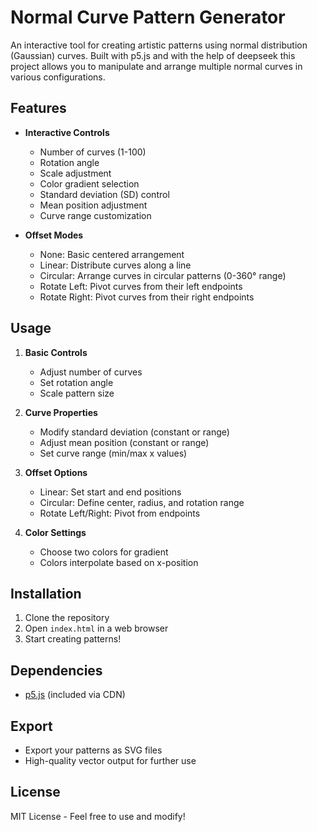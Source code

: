 # Normal Curve Pattern Generator

An interactive tool for creating artistic patterns using normal distribution (Gaussian) curves. Built with p5.js and with the help of deepseek this project allows you to manipulate and arrange multiple normal curves in various configurations.

## Features

- **Interactive Controls**
  - Number of curves (1-100)
  - Rotation angle
  - Scale adjustment
  - Color gradient selection
  - Standard deviation (SD) control
  - Mean position adjustment
  - Curve range customization

- **Offset Modes**
  - None: Basic centered arrangement
  - Linear: Distribute curves along a line
  - Circular: Arrange curves in circular patterns (0-360° range)
  - Rotate Left: Pivot curves from their left endpoints
  - Rotate Right: Pivot curves from their right endpoints


## Usage

1. **Basic Controls**
   - Adjust number of curves
   - Set rotation angle
   - Scale pattern size

2. **Curve Properties**
   - Modify standard deviation (constant or range)
   - Adjust mean position (constant or range)
   - Set curve range (min/max x values)

3. **Offset Options**
   - Linear: Set start and end positions
   - Circular: Define center, radius, and rotation range
   - Rotate Left/Right: Pivot from endpoints

4. **Color Settings**
   - Choose two colors for gradient
   - Colors interpolate based on x-position

## Installation

1. Clone the repository
2. Open `index.html` in a web browser
3. Start creating patterns!

## Dependencies

- [p5.js](https://p5js.org/) (included via CDN)

## Export

- Export your patterns as SVG files
- High-quality vector output for further use

## License

MIT License - Feel free to use and modify! 

